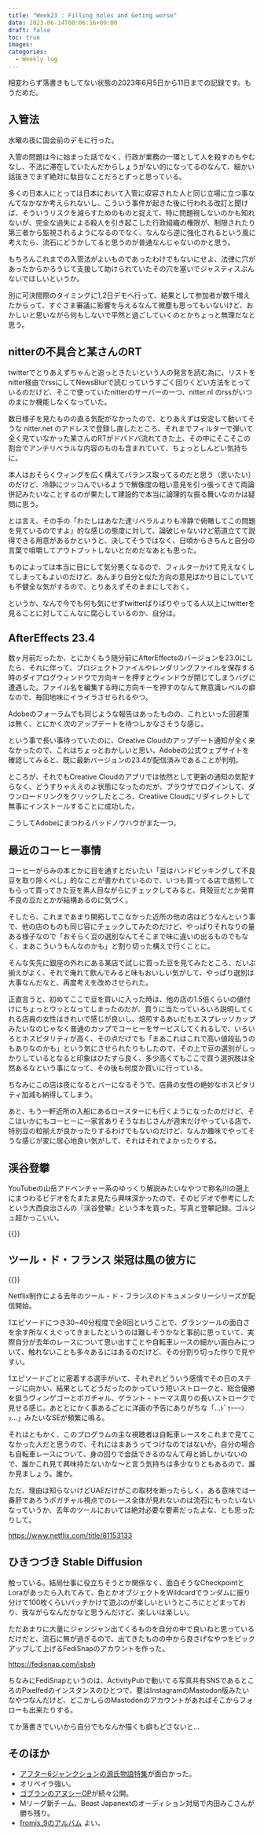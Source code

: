 ```yaml
---
title: "Week23 : Filling holes and Geting worse"
date: 2023-06-14T00:06:16+09:00
draft: false
toc: true
images:
categories:
  - Weekly log
---
```

相変わらず落書きもしてない状態の2023年6月5日から11日までの記録です。もうだめだ。

## 入管法

水曜の夜に国会前のデモに行った。

入管の問題は今に始まった話でなく、行政が業務の一環として人を殺すのもやむなし、不法に滞在していたんだからしょうがない的になってるのなんて、細かい話抜きでまず絶対に駄目なことだろとずっと思っている。

多くの日本人にとっては日本において入管に収容された人と同じ立場に立つ事なんてなかなか考えられないし、こういう事件が起きた後に行われる改訂と聞けば、そういうリスクを減らすためのものと捉えて、特に問題視しないのかも知れないが、完全な過失による殺人を引き起こした行政組織の権限が、制限されたり第三者から監視されるようになるのでなく、なんなら逆に強化されるという風に考えたら、流石にどうかしてると思うのが普通なんじゃないのかと思う。

もちろんこれまでの入管法がよいものであったわけでもないにせよ、法律に穴があったからかろうじて支援して助けられていたその穴を塞いでジャスティスぶんないでほしいというか。

別に可決間際のタイミングに1,2日デモへ行って、結果として参加者が数千増えたからって、すぐさま審議に影響を与えるなんて微塵も思ってもいないけど、おかしいと思いながら何もしないで平然と過ごしていくのとかちょっと無理だなと思う。

## nitterの不具合と某さんのRT

twitterでとりあえずちゃんと追っときたいという人の発言を読む為に、リストをnitter経由でrssにしてNewsBlurで読むっていうすごく回りくどい方法をとっているのだけど、そこで使っていたnitterのサーバーの一つ、nitter.nl のrssがいつのまにか機能しなくなっていた。

数日様子を見たものの直る気配がなかったので、とりあえずは安定して動いてそうな nitter.net のアドレスで登録し直したところ、それまでフィルターで弾いて全く見ていなかった某さんのRTがドバドバ流れてきた上、その中にそこそこの割合でアンチリベラルな内容のものも含まれていて、ちょっとしんどい気持ちに。

本人はおそらくウィングを広く構えてバランス取ってるのだと思う（思いたい）のだけど、冷静にツッコんでいるようで解像度の粗い意見を引っ張ってきて両論併記みたいなことするのが果たして建設的で本当に論理的な振る舞いなのかは疑問に思う。

とは言え、その手の「わたしはあなた達リベラルよりも冷静で俯瞰してこの問題を見ているのですよ」的な感じの態度に対して、論破じゃないけど筋道立てて説得できる用意があるかというと、決してそうではなく、日頃からきちんと自分の言葉で咀嚼してアウトプットしないとだめだなあとも思った。

ものによっては本当に目にして気分悪くなるので、フィルターかけて見えなくしてしまってもよいのだけど、あんまり自分と似た方向の意見ばかり目にしていても不健全な気がするので、とりあえずそのままにしておく。

というか、なんで今でも何も気にせずtwitterばりばりやってる人以上にtwitterを見ることに対してこんなに腐心しているのか、自分は。

## AfterEffects 23.4

数ヶ月前だったか、とにかくもう随分前にAfterEffectsのバージョンを23.0にしたら、それに伴って、プロジェクトファイルやレンダリングファイルを保存する時のダイアログウィンドウで方向キーを押すとウィンドウが閉じてしまうバグに遭遇した。ファイル名を編集する時に方向キーを押すのなんて無意識レベルの癖なので、毎回地味にイライラさせられるやつ。

Adobeのフォーラムでも同じような報告はあったものの、これといった回避策は無く、とにかく次のアップデートを待つしかなさそうな感じ。

という事で長い事待っていたのに、Creative Cloudのアップデート通知が全く来なかったので、これはちょっとおかしいと思い、Adobeの公式ウェブサイトを確認してみると、既に最新バージョンの23.4が配信済みであることが判明。

ところが、それでもCreative Cloudのアプリでは依然として更新の通知の気配すらなく、どうすりゃええのよ状態になったのだが、ブラウザでログインして、ダウンロードリンクをクリックしたところ、Creatiive Cloudにリダイレクトして無事にインストールすることに成功した。

こうしてAdobeにまつわるバッドノウハウがまた一つ。

## 最近のコーヒー事情

コーヒーがらみの本とかに目を通すとだいたい「豆はハンドピッキングして不良豆を取り除くべし」的なことが書かれているので、いつも買ってる店で焙煎してもらって買ってきた豆を素人目ながらにチェックしてみると、貝殻豆だとか発育不良の豆だとかが結構あるのに気づく。

そしたら、これまであまり開拓してこなかった近所の他の店はどうなんという事で、他の店のものも同じ容にチェックしてみたのだけど、やっぱりそれなりの量ある様子なので「おそらく豆の選別なんてそこまで味に違いの出るものでもなく、まあこういうもんなのかも」と割り切った構えで行くことに。

そんな矢先に銀座の外れにある某店で試しに買った豆を見てみたところ、だいぶ揃えがよく、それで淹れて飲んでみると味もおいしい気がして、やっぱり選別は大事なんだなと、再度考えを改めさせられた。

正直言うと、初めてここで豆を買いに入った時は、他の店の1.5倍くらいの値付けにちょっとウッとなってしまったのだが、買うに当たっていろいろ説明してくれる店員の女性はきれいで感じが良いし、焙煎するあいだもエスプレッソカップみたいなのじゃなく普通のカップでコーヒーをサービスしてくれるしで、いろいろとホスピタリティが高く、その点だけでも「まあこれはこれで高い値段払うのもありなのかも」という気にさせられたりもしたので、その上で豆の選別がしっかりしているとなると印象はひたすら良く、多少高くてもここで買う選択肢は全然あるなという事になって、その後も何度か買いに行っている。

ちなみにこの店は夜になるとバーになるそうで、店員の女性の絶妙なホスピタリティ加減も納得してしまう。

あと、もう一軒近所の入船にあるロースターにも行くようになったのだけど、そこはいかにもコーヒーに一家言ありそうなおじさんが週末だけやっている店で、特別豆の粒揃えが良かったりするわけでもないのだけど、なんか趣味でやってそうな感じが変に居心地良い気がして、それはそれでよかったりする。

## 渓谷登攀

YouTubeの山岳アドベンチャー系のゆっくり解説みたいなやつで称名川の遡上にまつわるビデオをたまたま見たら興味深かったので、そのビデオで参考にしたという大西良治さんの『渓谷登攀』という本を買った。写真と登攀記録。ゴルジュ超かっこいい。

{{<youtube MMwFqJP9L8s>}}

## ツール・ド・フランス 栄冠は風の彼方に

{{<youtube CmJKcVc3-U0>}}

Netflix制作による去年のツール・ド・フランスのドキュメンタリーシリーズが配信開始。

1エピソードにつき30~40分程度で全8回ということで、グランツールの面白さを余す所なくえぐってきましたというのは難しそうかなと事前に思っていて、実際自分が去年のレースについて思い出すことや自転車レースの細かい面白みについて、触れないことも多々あるにはあるのだけど、その分割り切った作りで見やすい。

1エピソードごとに密着する選手がいて、それぞれどういう感情でその日のステージに向かい、結果としてどうだったのかっていう短いストロークと、総合優勝を狙うヴィンゲゴーとポガチャル、ゲラント・トーマス周りの長いストロークで見せる感じ。あととにかく事あるごとに洋画の予告にありがちな「…ﾄﾞｩｰｰｰﾝｯ…」みたいなSEが頻繁に鳴る。

それはともかく、このプログラムの主な視聴者は自転車レースをこれまで見てこなかった人だと思うので、それにはまあうってつけなのではないか。自分の場合も自転車レースについて、身の回りで会話できるのなんて母と姉しかいないので、誰かこれ見て興味持たないかな〜と言う気持ちは多少なりともあるので、誰か見ましょう。誰か。

ただ、理由は知らないけどUAEだけがこの取材を断ったらしく、ある意味では一番肝であろうポガチャル視点でのレース全体が見れないのは流石にもったいないなっていうか、去年のツールにおいては絶対必要な要素だったよな、とも思ったりして。

https://www.netflix.com/title/81153133

## ひきつづき Stable Diffusion

触っている。結局仕事に役立ちそうとか関係なく、面白そうなCheckpointとLoraがあったら入れてみて、色とかオブジェクトをWildcardでランダムに振り分けて100枚くらいバッチかけて遊ぶのが楽しいというところにとどまっており、我ながらなんだかなと思うんだけど、楽しいは楽しい。

ただあまりに大量にジャンジャン出てくるものを自分の中で良いねと思っているだけだと、流石に無が過ぎるので、出てきたものの中から良さげなやつをピックアップして上げるFediSnapのアカウントを作った。

https://fedisnap.com/isbsh

ちなみにFediSnapというのは、ActivityPubで動いてる写真共有SNSであるところのPixelfedのインスタンスのひとつで、要はInstagramのMastodon版みたいなやつなんだけど、どこかしらのMastodonのアカウントがあればそこからフォローも出来たりする。

てか落書きでいいから自分でもなんか描くも癖もどさないと…

## そのほか

- [アフター6ジャンクションの源氏物語特集](https://podcasts.google.com/feed/aHR0cHM6Ly9mZWVkcy5tZWdhcGhvbmUuZm0vVEJTMzc1MzYwMzcxMg/episode/Y2I5ODlkOGUtMDUxYi0xMWVlLWFjOGMtYjc1NTEwNmNkNGI2)が面白かった。
- オリベイラ強い。
- [ゴブランのアヌシーOP](https://www.youtube.com/playlist?list=PL7IGBkaIQiG9fZx312nrn4fwPVqygACAR)が続々公開。
- Mリーグ新チーム、Beast Japanextのオーディション対局で内田みこさんが勝ち残り。
- [fromis_9のアルバム](https://www.youtube.com/playlist?list=OLAK5uy_kBtUhHZ-m5FTh-mLXNw_eR2HNiyL0yhHM) よい。
